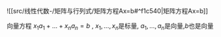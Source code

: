 ![[src/线性代数-/矩阵与行列式/矩阵方程Ax=b#^f1c540|矩阵方程Ax=b]]

向量方程 $x_{1}a_{1}+\dots+x_na_n=b$ , $x_1,\dots,x_{n}$是标量, $a_1,\dots,a_{n}$是向量,$b$也是向量
